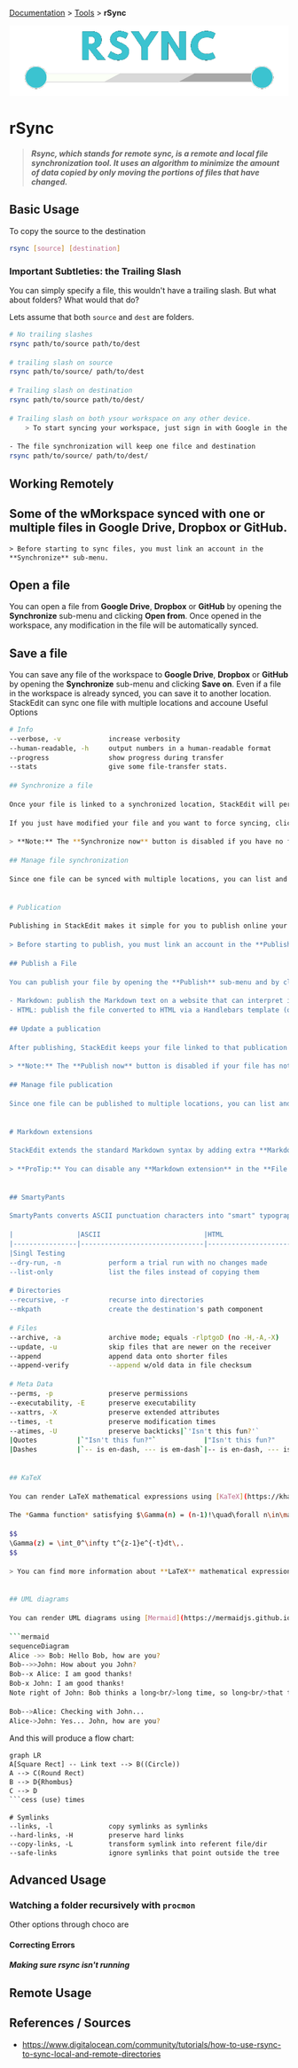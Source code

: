 [Documentation](../../../tree/1st-drafts) > [Tools](./) > **rSync**

![rsync](https://raw.githubusercontent.com/8rents/_/i/rsync.png)

# rSync

> #### *Rsync, which stands for remote sync, is a remote and local file synchronization tool. It uses an algorithm to minimize the amount of data copied by only moving the portions of files that have changed.*

## Basic Usage

To copy the source to the destination

```bash
rsync [source] [destination]
```

### Important Subtleties: the Trailing Slash

You can simply specify a file, this wouldn't have a trailing slash. But what about folders? What would that do?

Lets assume that both `source` and `dest` are folders.

```bash
# No trailing slashes
rsync path/to/source path/to/dest

# trailing slash on source
rsync path/to/source/ path/to/dest

# Trailing slash on destination
rsync path/to/source path/to/dest/

# Trailing slash on both ysour workspace on any other device.
	> To start syncing your workspace, just sign in with Google in the menu.

- The file synchronization will keep one filce and destination
rsync path/to/source/ path/to/dest/
```

## Working Remotely 

## Some of the wMorkspace synced with one or multiple files in **Google Drive**, **Dropbox** or **GitHub**.
	> Before starting to sync files, you must link an account in the **Synchronize** sub-menu.

## Open a file

You can open a file from **Google Drive**, **Dropbox** or **GitHub** by opening the **Synchronize** sub-menu and clicking **Open from**. Once opened in the workspace, any modification in the file will be automatically synced.

## Save a file

You can save any file of the workspace to **Google Drive**, **Dropbox** or **GitHub** by opening the **Synchronize** sub-menu and clicking **Save on**. Even if a file in the workspace is already synced, you can save it to another location. StackEdit can sync one file with multiple locations and accoune Useful Options

```bash
# Info
--verbose, -v            increase verbosity
--human-readable, -h     output numbers in a human-readable format
--progress               show progress during transfer
--stats                  give some file-transfer stats.

## Synchronize a file

Once your file is linked to a synchronized location, StackEdit will periodically synchronize it by downloading/uploading any modification. A merge will be performed if necessary and conflicts will be resolved.

If you just have modified your file and you want to force syncing, click the **Synchronize now** button in the navigation bar.

> **Note:** The **Synchronize now** button is disabled if you have no file to synchronize.

## Manage file synchronization

Since one file can be synced with multiple locations, you can list and manage synchronized locations by clicking **File synchronization** in the **Synchronize** sub-menu. This allows you to list and remove synchronized locations that are linked to your file.


# Publication

Publishing in StackEdit makes it simple for you to publish online your files. Once you're happy with a file, you can publish it to different hosting platforms like **Blogger**, **Dropbox**, **Gist**, **GitHub**, **Google Drive**, **WordPress** and **Zendesk**. With [Handlebars templates](http://handlebarsjs.com/), you have full control over what you export.

> Before starting to publish, you must link an account in the **Publish** sub-menu.

## Publish a File

You can publish your file by opening the **Publish** sub-menu and by clicking **Publish to**. For some locations, you can choose between the following formats:

- Markdown: publish the Markdown text on a website that can interpret it (**GitHub** for instance),
- HTML: publish the file converted to HTML via a Handlebars template (on a blog for example).

## Update a publication

After publishing, StackEdit keeps your file linked to that publication which makes it easy for you to re-publish it. Once you have modified your file and you want to update your publication, click on the **Publish now** button in the navigation bar.

> **Note:** The **Publish now** button is disabled if your file has not been published yet.

## Manage file publication

Since one file can be published to multiple locations, you can list and manage publish locations by clicking **File publication** in the **Publish** sub-menu. This allows you to list and remove publication locations that are linked to your file.


# Markdown extensions

StackEdit extends the standard Markdown syntax by adding extra **Markdown extensions**, providing you with some nice features.

> **ProTip:** You can disable any **Markdown extension** in the **File properties** dialog.


## SmartyPants

SmartyPants converts ASCII punctuation characters into "smart" typographic punctuation HTML entities. For example:

|                |ASCII                          |HTML                         |
|----------------|-------------------------------|-----------------------------|
|Singl Testing
--dry-run, -n            perform a trial run with no changes made
--list-only              list the files instead of copying them

# Directories
--recursive, -r          recurse into directories
--mkpath                 create the destination's path component

# Files
--archive, -a            archive mode; equals -rlptgoD (no -H,-A,-X)
--update, -u             skip files that are newer on the receiver
--append                 append data onto shorter files
--append-verify          --append w/old data in file checksum

# Meta Data
--perms, -p              preserve permissions
--executability, -E      preserve executability
--xattrs, -X             preserve extended attributes
--times, -t              preserve modification times
--atimes, -U             preserve backticks|`'Isn't this fun?'`            |'Isn't this fun?'            |
|Quotes          |`"Isn't this fun?"`            |"Isn't this fun?"            |
|Dashes          |`-- is en-dash, --- is em-dash`|-- is en-dash, --- is em-dash|


## KaTeX

You can render LaTeX mathematical expressions using [KaTeX](https://khan.github.io/KaTeX/):

The *Gamma function* satisfying $\Gamma(n) = (n-1)!\quad\forall n\in\mathbb N$ is via the Euler integral

$$
\Gamma(z) = \int_0^\infty t^{z-1}e^{-t}dt\,.
$$

> You can find more information about **LaTeX** mathematical expressions [here](http://meta.math.stackexchange.com/questions/5020/mathjax-basic-tutorial-and-quick-reference).


## UML diagrams

You can render UML diagrams using [Mermaid](https://mermaidjs.github.io/). For example, this will produce a sequence diagram:

```mermaid
sequenceDiagram
Alice ->> Bob: Hello Bob, how are you?
Bob-->>John: How about you John?
Bob--x Alice: I am good thanks!
Bob-x John: I am good thanks!
Note right of John: Bob thinks a long<br/>long time, so long<br/>that the text does<br/>not fit on a row.

Bob-->Alice: Checking with John...
Alice->John: Yes... John, how are you?
```

And this will produce a flow chart:

```mermaid
graph LR
A[Square Rect] -- Link text --> B((Circle))
A --> C(Round Rect)
B --> D{Rhombus}
C --> D
```cess (use) times

# Symlinks
--links, -l              copy symlinks as symlinks
--hard-links, -H         preserve hard links
--copy-links, -L         transform symlink into referent file/dir
--safe-links             ignore symlinks that point outside the tree
```

## Advanced Usage


### Watching a folder recursively with `procmon`

Other options through choco are

#### Correcting Errors

##### Making sure rsync isn't running

## Remote Usage

## References / Sources

- https://www.digitalocean.com/community/tutorials/how-to-use-rsync-to-sync-local-and-remote-directories

